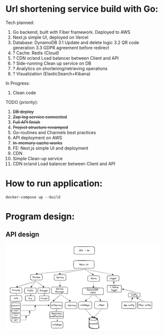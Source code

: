 # Url shortening service build with Go:

Tech planned:

1. Go backend, built with Fiber framework. Deployed to AWS
2. Next.js simple UI, deployed on Vercel
3. Database: DynamoDB
   3.1 Update and delete logic
   3.2 QR code generation
   3.3 GDPR agreement before redirect
4. ? Cache: Redis (Cloud)
5. ? CDN or/and Load balancer between Client and API
6. ? Side-running Clean up service on DB
7. ? Analytics on shortening/retrieving operations
8. ? Visualization (ElasticSearch+Kibana)

In Progress:

1. Clean code

TODO (priority):

1. ~~DB deploy~~
2. ~~Zap log service connected~~
3. ~~Full API finish~~
4. ~~Project structure revamped~~
5. Go-routines and Channels best practices
6. API deployment on AWS
7. ~~In-memory cache works~~
8. FE: Next.js simple UI and deployment
9. CDN
10. Simple Clean-up service
11. CDN or/and Load balancer between Client and API

# How to run application:

```
docker-compose up --build
```

# Program design:

## API design

![API design](API%20design.png)
